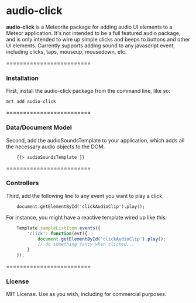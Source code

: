 audio-click
=========================

**audio-click** is a Meteorite package for adding audio UI elements to a Meteor application.  It's not intended to be a full featured audio package, and is only intended to wire up simple clicks and beeps to buttons and other UI elements.  Currently supports adding sound to any javascript event, including clicks, taps, mouseup, mousedown, etc.

=========================
### Installation

First, install the audio-click package from the command line, like so:

````
mrt add audio-click
````

=========================
### Data/Document Model

Second, add the audioSoundsTemplate to your application, which adds all the necessary audio objects to the DOM.  

````
    {{> audioSoundsTemplate }}
````

=========================
### Controllers

Third, add the following line to any event you want to play a click. 
````
    document.getElementById('clickAudioClip').play();  
````


For instance, you might have a reactive template wired up like this:

````js
    Template.sampleListItem.events({  
        'click': function(evt){  
            document.getElementById('clickAudioClip').play();  
            // do something fancy when clicked...
        }  
    });  
````

=========================
### License

MIT License. Use as you wish, including for commercial purposes.  


